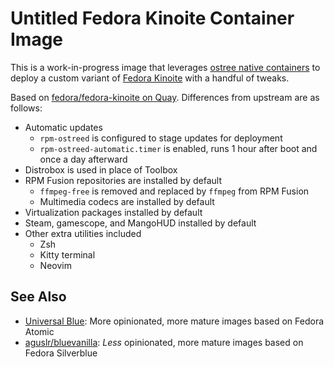 # Untitled Fedora Kinoite Container Image

This is a work-in-progress image that leverages [ostree native
containers](https://coreos.github.io/rpm-ostree/container/) to deploy a custom
variant of [Fedora Kinoite](https://fedoraproject.org/atomic-desktops/kinoite/)
with a handful of tweaks.

Based on [fedora/fedora-kinoite on Quay](https://quay.io/fedora/fedora-kinoite).
Differences from upstream are as follows:

* Automatic updates
  * `rpm-ostreed` is configured to stage updates for deployment
  * `rpm-ostreed-automatic.timer` is enabled, runs 1 hour after boot and once a
    day afterward
* Distrobox is used in place of Toolbox
* RPM Fusion repositories are installed by default
  * `ffmpeg-free` is removed and replaced by `ffmpeg` from RPM Fusion
  * Multimedia codecs are installed by default
* Virtualization packages installed by default
* Steam, gamescope, and MangoHUD installed by default
* Other extra utilities included
  * Zsh
  * Kitty terminal
  * Neovim

## See Also

* [Universal Blue](https://universal-blue.org/): More opinionated, more mature
  images based on Fedora Atomic
* [aguslr/bluevanilla](https://github.com/aguslr/bluevanilla): *Less*
  opinionated, more mature images based on Fedora Silverblue

